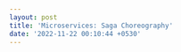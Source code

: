 ```yaml
---
layout: post
title: 'Microservices: Saga Choreography'
date: '2022-11-22 00:10:44 +0530'
---
```

